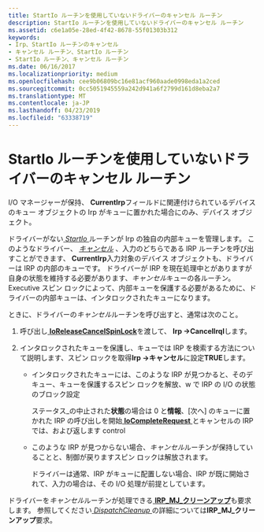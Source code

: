 ```yaml
---
title: StartIo ルーチンを使用していないドライバーのキャンセル ルーチン
description: StartIo ルーチンを使用していないドライバーのキャンセル ルーチン
ms.assetid: c6e1a05e-28ed-4f42-8678-55f01303b312
keywords:
- Irp、StartIo ルーチンのキャンセル
- キャンセル ルーチン、StartIo ルーチン
- StartIo ルーチン、キャンセル ルーチン
ms.date: 06/16/2017
ms.localizationpriority: medium
ms.openlocfilehash: cee9b06809bc16e81acf960aade0998eda1a2ced
ms.sourcegitcommit: 0cc5051945559a242d941a6f2799d161d8eba2a7
ms.translationtype: MT
ms.contentlocale: ja-JP
ms.lasthandoff: 04/23/2019
ms.locfileid: "63338719"
---
```

# <a name="cancel-routines-in-drivers-without-startio-routines"></a>StartIo ルーチンを使用していないドライバーのキャンセル ルーチン





I/O マネージャーが保持、 **CurrentIrp**フィールドに関連付けられているデバイスのキュー オブジェクトの Irp がキューに置かれた場合にのみ、デバイス オブジェクト。

ドライバーがない[ *StartIo* ](https://msdn.microsoft.com/library/windows/hardware/ff563858)ルーチンが Irp の独自の内部キューを管理します。 このようなドライバー、 [*キャンセル*](https://msdn.microsoft.com/library/windows/hardware/ff540742) 、入力のどちらである IRP ルーチンを呼び出すことができます、 **CurrentIrp**入力対象のデバイス オブジェクトも、ドライバーは IRP の内部のキューです。 ドライバーが IRP を現在処理中とがありますが自身の状態を維持する必要があります、*キャンセル*キューの各ルーチン。 Executive スピン ロックによって、内部キューを保護する必要があるために、ドライバーの内部キューは、インタロックされたキューになります。

ときに、ドライバーの*キャンセル*ルーチンを呼び出すと、通常は次のこと。

1.  呼び出し[ **IoReleaseCancelSpinLock**](https://msdn.microsoft.com/library/windows/hardware/ff549550)を渡して、 **Irp -&gt;CancelIrql**します。

2.  インタロックされたキューを保護し、キューでは IRP を検索する方法について説明します、スピン ロックを取得**Irp -&gt;キャンセル**に設定**TRUE**します。

    -   インタロックされたキューには、このような IRP が見つかると、そのデキュー、キューを保護するスピン ロックを解放、w で IRP の I/O の状態のブロック設定

        ステータス\_の中止された**状態**の場合は 0 と**情報**、[次へ] のキューに置かれた IRP の呼び出しを開始[ **IoCompleteRequest** ](https://msdn.microsoft.com/library/windows/hardware/ff548343)とキャンセルの IRP では、および返します control

    -   このような IRP が見つからない場合、*キャンセル*ルーチンが保持していることと、制御が戻りますスピン ロックは解放されます。

        ドライバーは通常、IRP がキューに配置しない場合、IRP が既に開始されて、入力の場合は、その I/O 処理が前提としています。

ドライバーを*キャンセル*ルーチンが処理できる[ **IRP\_MJ\_クリーンアップ**](https://msdn.microsoft.com/library/windows/hardware/ff550718)も要求します。 参照してください[ *DispatchCleanup* ](https://docs.microsoft.com/windows-hardware/drivers/ddi/content/wdm/nc-wdm-driver_dispatch)の詳細については**IRP\_MJ\_クリーンアップ**要求。

 

 





